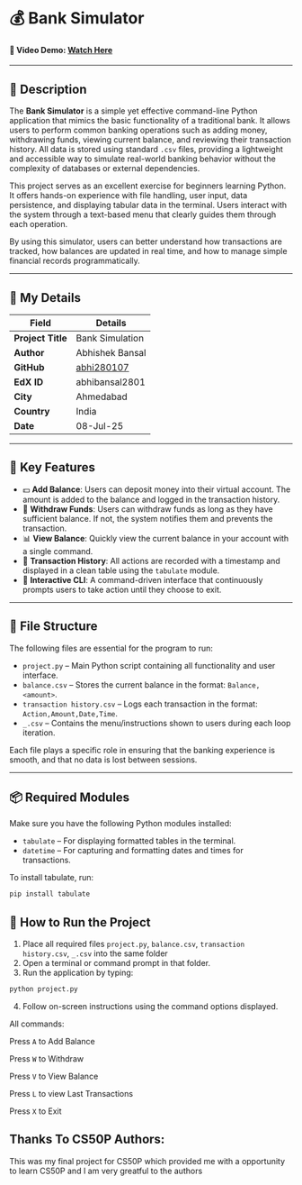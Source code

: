 # 💰 Bank Simulator

#### 🎥 Video Demo: [Watch Here](https://youtu.be/_ArAqpmJsOk)

---

## 📖 Description

The **Bank Simulator** is a simple yet effective command-line Python application that mimics the basic functionality of a traditional bank. It allows users to perform common banking operations such as adding money, withdrawing funds, viewing current balance, and reviewing their transaction history. All data is stored using standard `.csv` files, providing a lightweight and accessible way to simulate real-world banking behavior without the complexity of databases or external dependencies.

This project serves as an excellent exercise for beginners learning Python. It offers hands-on experience with file handling, user input, data persistence, and displaying tabular data in the terminal. Users interact with the system through a text-based menu that clearly guides them through each operation.

By using this simulator, users can better understand how transactions are tracked, how balances are updated in real time, and how to manage simple financial records programmatically.

---

## 👤 My Details

| Field             | Details               |
|-------------------|-----------------------|
| **Project Title** | Bank Simulation       |
| **Author**        | Abhishek Bansal       |
| **GitHub**        | [abhi280107](https://github.com/abhi280107) |
| **EdX ID**        | abhibansal2801        |
| **City**          | Ahmedabad             |
| **Country**       | India                 |
| **Date**          | 08-Jul-25             |

---

## 🌟 Key Features

- 💵 **Add Balance**: Users can deposit money into their virtual account. The amount is added to the balance and logged in the transaction history.
- 🧾 **Withdraw Funds**: Users can withdraw funds as long as they have sufficient balance. If not, the system notifies them and prevents the transaction.
- 📊 **View Balance**: Quickly view the current balance in your account with a single command.
- 📁 **Transaction History**: All actions are recorded with a timestamp and displayed in a clean table using the `tabulate` module.
- 🧭 **Interactive CLI**: A command-driven interface that continuously prompts users to take action until they choose to exit.

---

## 📂 File Structure

The following files are essential for the program to run:

- `project.py` – Main Python script containing all functionality and user interface.
- `balance.csv` – Stores the current balance in the format: `Balance,<amount>`.
- `transaction history.csv` – Logs each transaction in the format: `Action,Amount,Date,Time`.
- `_.csv` – Contains the menu/instructions shown to users during each loop iteration.

Each file plays a specific role in ensuring that the banking experience is smooth, and that no data is lost between sessions.

---

## 📦 Required Modules

Make sure you have the following Python modules installed:

- `tabulate` – For displaying formatted tables in the terminal.
- `datetime` – For capturing and formatting dates and times for transactions.

To install tabulate, run:

```bash
pip install tabulate
```
## 🚀 How to Run the Project
1. Place all required files `project.py`, `balance.csv`, `transaction history.csv`, `_.csv` into the same folder
2. Open a terminal or command prompt in that folder.
3. Run the application by typing:
```bash
python project.py
```
4. Follow on-screen instructions using the command options displayed.

All commands:

Press `A` to Add Balance

Press `W` to Withdraw

Press `V` to View Balance

Press `L` to view Last Transactions

Press `X` to Exit

## Thanks To CS50P Authors:
This was my final project for CS50P which provided me with a opportunity to learn CS50P and I am very greatful to the authors